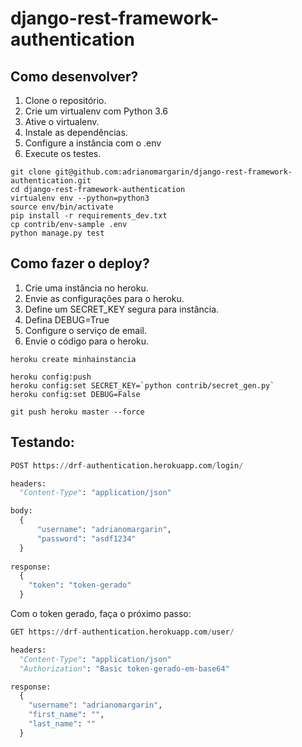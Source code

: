 # django-rest-framework-authentication

## Como desenvolver?

1. Clone o repositório.
2. Crie um virtualenv com Python 3.6
3. Ative o virtualenv.
4. Instale as dependências.
5. Configure a instância com o .env
6. Execute os testes.

```console
git clone git@github.com:adrianomargarin/django-rest-framework-authentication.git
cd django-rest-framework-authentication
virtualenv env --python=python3
source env/bin/activate
pip install -r requirements_dev.txt
cp contrib/env-sample .env
python manage.py test

```

## Como fazer o deploy?

1. Crie uma instância no heroku.
2. Envie as configurações para o heroku.
3. Define um SECRET_KEY segura para instância.
4. Defina DEBUG=True
5. Configure o serviço de email.
6. Envie o código para o heroku.

```console
heroku create minhainstancia

heroku config:push
heroku config:set SECRET_KEY=`python contrib/secret_gen.py`
heroku config:set DEBUG=False

git push heroku master --force
```

## Testando:

```python
POST https://drf-authentication.herokuapp.com/login/

headers:
  "Content-Type": "application/json"

body:
  {
	  "username": "adrianomargarin",
	  "password": "asdf1234"
  }
  
response:
  {
    "token": "token-gerado"
  }
```

Com o token gerado, faça o próximo passo:

```python
GET https://drf-authentication.herokuapp.com/user/

headers:
  "Content-Type": "application/json"
  "Authorization": "Basic token-gerado-em-base64"

response:
  {
    "username": "adrianomargarin",
    "first_name": "",
    "last_name": ""
  }
```
